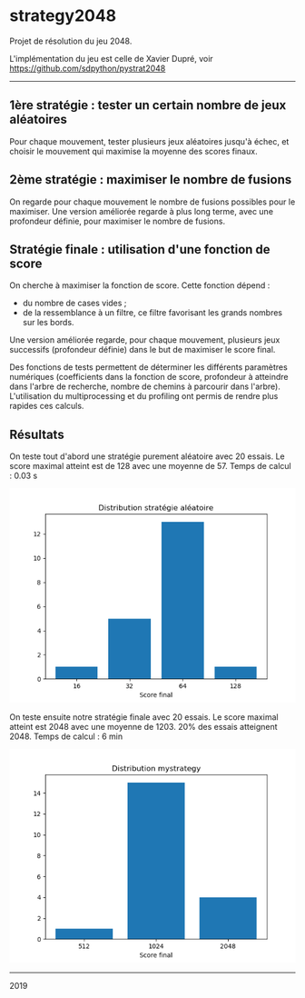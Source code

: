 # strategy2048

Projet de résolution du jeu 2048.

L'implémentation du jeu est celle de Xavier Dupré, voir https://github.com/sdpython/pystrat2048

-----------------

## 1ère stratégie : tester un certain nombre de jeux aléatoires

Pour chaque mouvement, tester plusieurs jeux aléatoires jusqu'à échec, et choisir le mouvement qui maximise la moyenne des scores finaux.

## 2ème stratégie : maximiser le nombre de fusions

On regarde pour chaque mouvement le nombre de fusions possibles pour le maximiser. 
Une version améliorée regarde à plus long terme, avec une profondeur définie, pour maximiser le nombre de fusions.

## Stratégie finale : utilisation d'une fonction de score

On cherche à maximiser la fonction de score. Cette fonction dépend :

* du nombre de cases vides ;
* de la ressemblance à un filtre, ce filtre favorisant les grands nombres sur les bords. 

Une version améliorée regarde, pour chaque mouvement, plusieurs jeux successifs (profondeur définie) dans le but de maximiser le score final. 

Des fonctions de tests permettent de déterminer les différents paramètres numériques (coefficients dans la fonction de score, profondeur à atteindre dans l'arbre de recherche, nombre de chemins à parcourir dans l'arbre). L'utilisation du multiprocessing et du profiling ont permis de rendre plus rapides ces calculs. 

## Résultats 

On teste tout d'abord une stratégie purement aléatoire avec 20 essais. Le score maximal atteint est de 128 avec une moyenne de 57. 
Temps de calcul : 0.03 s

<img src="resul_randomstrategy.png" width = 600/>


On teste ensuite notre stratégie finale avec 20 essais. Le score maximal atteint est 2048 avec une moyenne de 1203. 20% des essais atteignent 2048. 
Temps de calcul : 6 min

<img src="resul_mystrategy.png" width = 600/>

-----------------

2019
